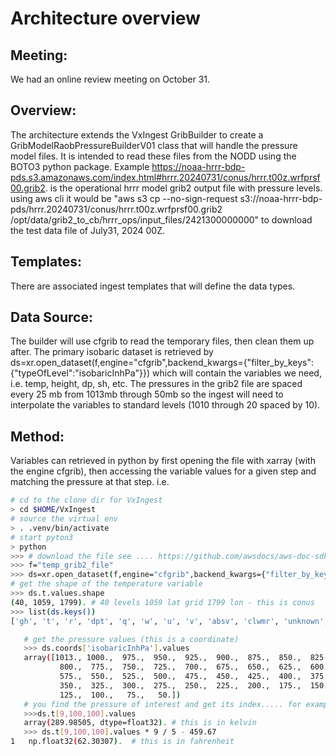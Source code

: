 # Architecture overview

## Meeting:

We had an online review meeting on October 31.

## Overview:

The architecture extends the VxIngest GribBuilder to create a GribModelRaobPressureBuilderV01 class that will handle the pressure model files. It is intended to read these files from the NODD using the BOTO3 python package. Example https://noaa-hrrr-bdp-pds.s3.amazonaws.com/index.html#hrrr.20240731/conus/hrrr.t00z.wrfprsf00.grib2. is the operational hrrr model grib2 output file with pressure levels. using aws cli it would be "aws s3 cp --no-sign-request s3://noaa-hrrr-bdp-pds/hrrr.20240731/conus/hrrr.t00z.wrfprsf00.grib2 /opt/data/grib2_to_cb/hrrr_ops/input_files/2421300000000" to download the test data file of July31, 2024 00Z.

## Templates:

There are associated ingest templates that will define the data types.

## Data Source:

The builder will use cfgrib to read the temporary files, then clean them up after. The primary isobaric dataset is retrieved by ds=xr.open_dataset(f,engine="cfgrib",backend_kwargs={"filter_by_keys": {"typeOfLevel":"isobaricInhPa"}}) which will contain the variables we need, i.e. temp, height, dp, sh, etc. The pressures in the grib2 file are spaced every 25 mb from 1013mb through 50mb so the ingest will need to interpolate the variables to standard levels (1010 through 20 spaced by 10).

## Method:

Variables can retrieved in python by first opening the file with xarray (with the engine cfgrib), then accessing the variable values for a given step and matching the pressure at that step. i.e.

```bash
# cd to the clone dir for VxIngest
> cd $HOME/VxIngest
# source the virtual env
> . .venv/bin/activate
# start pyton3
> python
>>> # download the file see .... https://github.com/awsdocs/aws-doc-sdk-examples/blob/main/python/example_code/s3/s3_basics/object_wrapper.py
>>> f="temp_grib2_file"
>>> ds=xr.open_dataset(f,engine="cfgrib",backend_kwargs={"filter_by_keys": {"typeOfLevel":"isobaricInhPa","read_keys": ["projString"]}})
# get the shape of the temperature variable
>>> ds.t.values.shape
(40, 1059, 1799). # 40 levels 1059 lat grid 1799 lon - this is conus
>>> list(ds.keys())
['gh', 't', 'r', 'dpt', 'q', 'w', 'u', 'v', 'absv', 'clwmr', 'unknown', 'rwmr', 'snmr', 'grle']

   # get the pressure values (this is a coordinate)
   >>> ds.coords['isobaricInhPa'].values
   array([1013., 1000.,  975.,  950.,  925.,  900.,  875.,  850.,  825.,
           800.,  775.,  750.,  725.,  700.,  675.,  650.,  625.,  600.,
           575.,  550.,  525.,  500.,  475.,  450.,  425.,  400.,  375.,
           350.,  325.,  300.,  275.,  250.,  225.,  200.,  175.,  150.,
           125.,  100.,   75.,   50.])
   # you find the pressure of interest and get its index..... for example 800mb is index 9, then use a gridpoint to the variable value
   >>>ds.t[9,100,100].values
   array(289.98505, dtype=float32). # this is in kelvin
   >>> ds.t[9,100,100].values * 9 / 5 - 459.67
1   np.float32(62.30307).  # this is in fahrenheit
```

